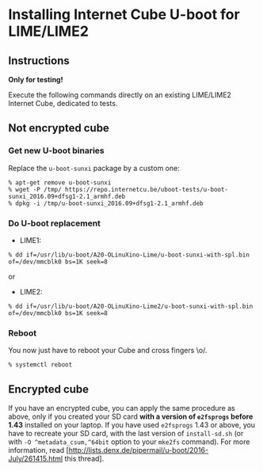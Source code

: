 # Installing Internet Cube U-boot for LIME/LIME2

## Instructions

**Only for testing!**

Execute the following commands directly on an existing LIME/LIME2 Internet Cube, dedicated to tests.

## Not encrypted cube

### Get new U-boot binaries

Replace the `u-boot-sunxi` package by a custom one:

```
% apt-get remove u-boot-sunxi
% wget -P /tmp/ https://repo.internetcu.be/uboot-tests/u-boot-sunxi_2016.09+dfsg1-2.1_armhf.deb
% dpkg -i /tmp/u-boot-sunxi_2016.09+dfsg1-2.1_armhf.deb
```

### Do U-boot replacement

* LIME1:

```
% dd if=/usr/lib/u-boot/A20-OLinuXino-Lime/u-boot-sunxi-with-spl.bin of=/dev/mmcblk0 bs=1K seek=8
```

or

* LIME2:

```
% dd if=/usr/lib/u-boot/A20-OLinuXino-Lime2/u-boot-sunxi-with-spl.bin of=/dev/mmcblk0 bs=1K seek=8
```

### Reboot

You now just have to reboot your Cube and cross fingers \o/.

```
% systemctl reboot
```

## Encrypted cube

If you have an encrypted cube, you can apply the same procedure as above, only if you created your SD card **with a version of `e2fsprogs` before 1.43** installed on your laptop. If you have used `e2fsprogs` 1.43 or above, you have to recreate your SD card, with the last version of `install-sd.sh` (or with `-O ^metadata_csum,^64bit` option to your `mke2fs` command). For more information, read [http://lists.denx.de/pipermail/u-boot/2016-July/261415.html this thread].
